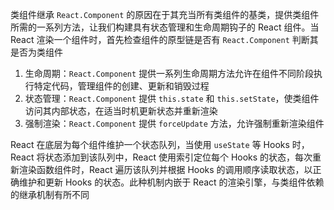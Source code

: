 类组件继承 `React.Component` 的原因在于其充当所有类组件的基类，提供类组件所需的一系列方法，让我们构建具有状态管理和生命周期钩子的 React 组件。当 React 渲染一个组件时，首先检查组件的原型链是否有 `React.Component` 判断其是否为类组件

1. 生命周期：`React.Component` 提供一系列生命周期方法允许在组件不同阶段执行特定代码，管理组件的创建、更新和销毁过程
2. 状态管理：`React.Component` 提供 `this.state` 和 `this.setState`，使类组件访问其内部状态，在适当时机更新状态并重新渲染
3. 强制渲染：`React.Component` 提供 `forceUpdate` 方法，允许强制重新渲染组件

React 在底层为每个组件维护一个状态队列，当使用 `useState` 等 Hooks 时，React 将状态添加到该队列中，React 使用索引定位每个 Hooks 的状态，每次重新渲染函数组件时，React 遍历该队列并根据 Hooks 的调用顺序读取状态，以正确维护和更新 Hooks 的状态。此种机制内嵌于 React 的渲染引擎，与类组件依赖的继承机制有所不同